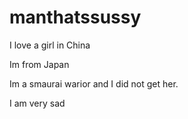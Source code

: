 # manthatssussy

I love a girl in China

Im from Japan

Im a smaurai warior and I did not get her.

I am very sad
